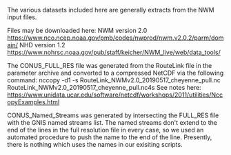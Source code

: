 The various datasets included here are generally extracts from the NWM input files. 

Files may be downloaded here:
NWM version 2.0
https://www.nco.ncep.noaa.gov/pmb/codes/nwprod/nwm.v2.0.2/parm/domain/
NHD version 1.2
https://www.nohrsc.noaa.gov/pub/staff/keicher/NWM_live/web/data_tools/

The CONUS_FULL_RES file was generated from the RouteLink file in the parameter
archive and converted to a compressed NetCDF via the following command:
nccopy -d1 -s RouteLink_NWMv2.0_20190517_cheyenne_pull.nc RouteLink_NWMv2.0_20190517_cheyenne_pull.nc4s
See notes here: https://www.unidata.ucar.edu/software/netcdf/workshops/2011/utilities/NccopyExamples.html

CONUS_Named_Streams was generated by intersecting the FULL_RES file with the GNIS named streams list. The named streams
don't extend to the end of the lines in the full resolution file in every case, so we used an automated procedure to 
push the name to the end of the line. Presently, there is nothing which uses the names in our exisiting scripts. 

